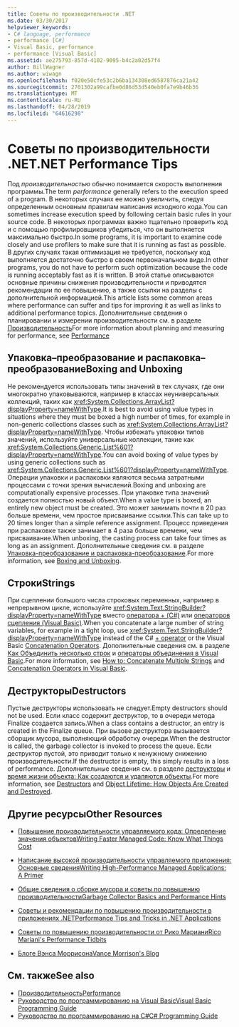 ```yaml
---
title: Советы по производительности .NET
ms.date: 03/30/2017
helpviewer_keywords:
- C# language, performance
- performance [C#]
- Visual Basic, performance
- performance [Visual Basic]
ms.assetid: ae275793-857d-4102-9095-b4c2a02d57f4
author: BillWagner
ms.author: wiwagn
ms.openlocfilehash: f020e50cfe53c2b6ba134308ed6587876ca21a42
ms.sourcegitcommit: 2701302a99cafbe0d86d53d540eb0fa7e9b46b36
ms.translationtype: MT
ms.contentlocale: ru-RU
ms.lasthandoff: 04/28/2019
ms.locfileid: "64616298"
---
```

# <a name="net-performance-tips"></a><span data-ttu-id="cbf42-102">Советы по производительности .NET</span><span class="sxs-lookup"><span data-stu-id="cbf42-102">.NET Performance Tips</span></span>
<span data-ttu-id="cbf42-103">Под *производительностью* обычно понимается скорость выполнения программы.</span><span class="sxs-lookup"><span data-stu-id="cbf42-103">The term *performance* generally refers to the execution speed of a program.</span></span> <span data-ttu-id="cbf42-104">В некоторых случаях ее можно увеличить, следуя определенным основным правилам написания исходного кода.</span><span class="sxs-lookup"><span data-stu-id="cbf42-104">You can sometimes increase execution speed by following certain basic rules in your source code.</span></span> <span data-ttu-id="cbf42-105">В некоторых программах важно тщательно проверить код и с помощью профилировщиков убедиться, что он выполняется максимально быстро.</span><span class="sxs-lookup"><span data-stu-id="cbf42-105">In some programs, it is important to examine code closely and use profilers to make sure that it is running as fast as possible.</span></span> <span data-ttu-id="cbf42-106">В других случаях такая оптимизация не требуется, поскольку код выполняется достаточно быстро в своем первоначальном виде.</span><span class="sxs-lookup"><span data-stu-id="cbf42-106">In other programs, you do not have to perform such optimization because the code is running acceptably fast as it is written.</span></span> <span data-ttu-id="cbf42-107">В этой статье описываются основные причины снижения производительности и приводятся рекомендации по ее повышению, а также ссылки на разделы с дополнительной информацией.</span><span class="sxs-lookup"><span data-stu-id="cbf42-107">This article lists some common areas where performance can suffer and tips for improving it as well as links to additional performance topics.</span></span> <span data-ttu-id="cbf42-108">Дополнительные сведения о планировании и измерении производительности см. в разделе [Производительность](../../../docs/framework/performance/index.md)</span><span class="sxs-lookup"><span data-stu-id="cbf42-108">For more information about planning and measuring for performance, see [Performance](../../../docs/framework/performance/index.md)</span></span>  
  
## <a name="boxing-and-unboxing"></a><span data-ttu-id="cbf42-109">Упаковка–преобразование и распаковка–преобразование</span><span class="sxs-lookup"><span data-stu-id="cbf42-109">Boxing and Unboxing</span></span>  
 <span data-ttu-id="cbf42-110">Не рекомендуется использовать типы значений в тех случаях, где они многократно упаковываются, например в классах неуниверсальных коллекций, таких как <xref:System.Collections.ArrayList?displayProperty=nameWithType>.</span><span class="sxs-lookup"><span data-stu-id="cbf42-110">It is best to avoid using value types in situations where they must be boxed a high number of times, for example in non-generic collections classes such as <xref:System.Collections.ArrayList?displayProperty=nameWithType>.</span></span> <span data-ttu-id="cbf42-111">Чтобы избежать упаковки типов значений, используйте универсальные коллекции, такие как <xref:System.Collections.Generic.List%601?displayProperty=nameWithType>.</span><span class="sxs-lookup"><span data-stu-id="cbf42-111">You can avoid boxing of value types by using generic collections such as <xref:System.Collections.Generic.List%601?displayProperty=nameWithType>.</span></span> <span data-ttu-id="cbf42-112">Операции упаковки и распаковки являются весьма затратными процессами с точки зрения вычислений.</span><span class="sxs-lookup"><span data-stu-id="cbf42-112">Boxing and unboxing are computationally expensive processes.</span></span> <span data-ttu-id="cbf42-113">При упаковке типа значений создается полностью новый объект.</span><span class="sxs-lookup"><span data-stu-id="cbf42-113">When a value type is boxed, an entirely new object must be created.</span></span> <span data-ttu-id="cbf42-114">Это может занимать почти в 20 раз больше времени, чем простое присваивание ссылки.</span><span class="sxs-lookup"><span data-stu-id="cbf42-114">This can take up to 20 times longer than a simple reference assignment.</span></span> <span data-ttu-id="cbf42-115">Процесс приведения при распаковке также занимает в 4 раза больше времени, чем присваивание.</span><span class="sxs-lookup"><span data-stu-id="cbf42-115">When unboxing, the casting process can take four times as long as an assignment.</span></span> <span data-ttu-id="cbf42-116">Дополнительные сведения см. в разделе [Упаковка-преобразование и распаковка-преобразование](~/docs/csharp/programming-guide/types/boxing-and-unboxing.md).</span><span class="sxs-lookup"><span data-stu-id="cbf42-116">For more information, see [Boxing and Unboxing](~/docs/csharp/programming-guide/types/boxing-and-unboxing.md).</span></span>  
  
## <a name="strings"></a><span data-ttu-id="cbf42-117">Строки</span><span class="sxs-lookup"><span data-stu-id="cbf42-117">Strings</span></span>  
 <span data-ttu-id="cbf42-118">При сцеплении большого числа строковых переменных, например в непрерывном цикле, используйте <xref:System.Text.StringBuilder?displayProperty=nameWithType> вместо [оператора + (C#)](~/docs/csharp/language-reference/operators/addition-operator.md) или [операторов сцепления (Visual Basic)](~/docs/visual-basic/language-reference/operators/concatenation-operators.md).</span><span class="sxs-lookup"><span data-stu-id="cbf42-118">When you concatenate a large number of string variables, for example in a tight loop, use <xref:System.Text.StringBuilder?displayProperty=nameWithType> instead of the C# [+ operator](~/docs/csharp/language-reference/operators/addition-operator.md) or the Visual Basic [Concatenation Operators](~/docs/visual-basic/language-reference/operators/concatenation-operators.md).</span></span> <span data-ttu-id="cbf42-119">Дополнительные сведения см. в разделе [Как Объединить несколько строк](../../csharp/how-to/concatenate-multiple-strings.md) и [операторы объединения в Visual Basic](~/docs/visual-basic/programming-guide/language-features/operators-and-expressions/concatenation-operators.md).</span><span class="sxs-lookup"><span data-stu-id="cbf42-119">For more information, see [How to: Concatenate Multiple Strings](../../csharp/how-to/concatenate-multiple-strings.md) and [Concatenation Operators in Visual Basic](~/docs/visual-basic/programming-guide/language-features/operators-and-expressions/concatenation-operators.md).</span></span>  
  
## <a name="destructors"></a><span data-ttu-id="cbf42-120">Деструкторы</span><span class="sxs-lookup"><span data-stu-id="cbf42-120">Destructors</span></span>  
 <span data-ttu-id="cbf42-121">Пустые деструкторы использовать не следует.</span><span class="sxs-lookup"><span data-stu-id="cbf42-121">Empty destructors should not be used.</span></span> <span data-ttu-id="cbf42-122">Если класс содержит деструктор, то в очереди метода Finalize создается запись.</span><span class="sxs-lookup"><span data-stu-id="cbf42-122">When a class contains a destructor, an entry is created in the Finalize queue.</span></span> <span data-ttu-id="cbf42-123">При вызове деструктора вызывается сборщик мусора, выполняющий обработку очереди.</span><span class="sxs-lookup"><span data-stu-id="cbf42-123">When the destructor is called, the garbage collector is invoked to process the queue.</span></span> <span data-ttu-id="cbf42-124">Если деструктор пустой, это приводит только к ненужному снижению производительности.</span><span class="sxs-lookup"><span data-stu-id="cbf42-124">If the destructor is empty, this simply results in a loss of performance.</span></span> <span data-ttu-id="cbf42-125">Дополнительные сведения см. в разделе [деструкторы](~/docs/csharp/programming-guide/classes-and-structs/destructors.md) и [время жизни объекта: Как создаются и удаляются объекты](~/docs/visual-basic/programming-guide/language-features/objects-and-classes/object-lifetime-how-objects-are-created-and-destroyed.md).</span><span class="sxs-lookup"><span data-stu-id="cbf42-125">For more information, see [Destructors](~/docs/csharp/programming-guide/classes-and-structs/destructors.md) and [Object Lifetime: How Objects Are Created and Destroyed](~/docs/visual-basic/programming-guide/language-features/objects-and-classes/object-lifetime-how-objects-are-created-and-destroyed.md).</span></span>  
  
## <a name="other-resources"></a><span data-ttu-id="cbf42-126">Другие ресурсы</span><span class="sxs-lookup"><span data-stu-id="cbf42-126">Other Resources</span></span>  
  
- [<span data-ttu-id="cbf42-127">Повышение производительности управляемого кода: Определение значения объектов</span><span class="sxs-lookup"><span data-stu-id="cbf42-127">Writing Faster Managed Code: Know What Things Cost</span></span>](https://go.microsoft.com/fwlink/?LinkId=99294)  
  
- [<span data-ttu-id="cbf42-128">Написание высокой производительности управляемого приложения: Основные сведения</span><span class="sxs-lookup"><span data-stu-id="cbf42-128">Writing High-Performance Managed Applications: A Primer</span></span>](https://go.microsoft.com/fwlink/?LinkId=99295)  
  
- [<span data-ttu-id="cbf42-129">Общие сведения о сборке мусора и советы по повышению производительности</span><span class="sxs-lookup"><span data-stu-id="cbf42-129">Garbage Collector Basics and Performance Hints</span></span>](https://go.microsoft.com/fwlink/?LinkId=99296)  
  
- [<span data-ttu-id="cbf42-130">Советы и рекомендации по повышению производительности в приложениях .NET</span><span class="sxs-lookup"><span data-stu-id="cbf42-130">Performance Tips and Tricks in .NET Applications</span></span>](https://go.microsoft.com/fwlink/?LinkId=99297)  

- [<span data-ttu-id="cbf42-131">Советы по повышению производительности от Рико Мариани</span><span class="sxs-lookup"><span data-stu-id="cbf42-131">Rico Mariani's Performance Tidbits</span></span>](https://go.microsoft.com/fwlink/?LinkId=115679)  

- [<span data-ttu-id="cbf42-132">Блоге Вэнса Моррисона</span><span class="sxs-lookup"><span data-stu-id="cbf42-132">Vance Morrison's Blog</span></span>](https://blogs.msdn.microsoft.com/vancem/)
  
## <a name="see-also"></a><span data-ttu-id="cbf42-133">См. также</span><span class="sxs-lookup"><span data-stu-id="cbf42-133">See also</span></span>

- [<span data-ttu-id="cbf42-134">Производительность</span><span class="sxs-lookup"><span data-stu-id="cbf42-134">Performance</span></span>](../../../docs/framework/performance/index.md)
- [<span data-ttu-id="cbf42-135">Руководство по программированию на Visual Basic</span><span class="sxs-lookup"><span data-stu-id="cbf42-135">Visual Basic Programming Guide</span></span>](../../visual-basic/programming-guide/index.md)
- [<span data-ttu-id="cbf42-136">Руководство по программированию на C#</span><span class="sxs-lookup"><span data-stu-id="cbf42-136">C# Programming Guide</span></span>](../../csharp/programming-guide/index.md)
